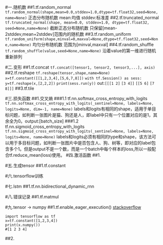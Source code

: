 #一.随机数
##1.tf.random_normal 
`tf.random_normal(shape,mean=0.0,stddev=1.0,dtype=tf.float32,seed=None,name=None)`
正态分布随机数
mean:均值
stddev:标准差
##2.tf.truncated_normal
`tf.truncated_normal(shape, mean=0.0, stddev=1.0, dtype=tf.float32, seed=None,name=None)`
截断正态分布随机数
只保留[mean-2stddev,mean+2stddev]范围内的随机数
##3.tf.random_uniform
`tf.random_uniform(shape,minval=0,maxval=None,dtype=tf.float32,seed=None,name=None)`
均匀分布随机数
范围为[minval,maxval]
##4.tf.random_shuffle
`tf.random_shuffle(value,seed=None,name=None)`
沿着value的第一维进行随机重新排列

#二.变形
##1.tf.concat
`tf.concat([tensor1, tensor2, tensor3,...], axis)`
##2.tf.reshape
`tf.reshape(tensor,shape,name=None)`
`x=tf.constant([[1,2,3,4],[5,6,7,8]])`
`with tf.Session() as sess:`
    `y=tf.reshape(x,[2,2,2])`
    `print(sess.run(y))`
out:`[[[1 2]`
  `[3 4]]`
 `[[5 6]`
  `[7 8]]]`
##3.tf.tile



#三.损失函数
##1.交叉熵
###1.1 tf.nn.softmax_cross_entropy_with_logits
`tf.nn.softmax_cross_entropy_with_logits(_sentinel=None, labels=None, logits=None, dim=-1, name=None)`
labels和logits有相同的shape，适用于单目标问题，如判断一张图片是猫、狗还是人，即label中只有一个位置对应的是1，其余全为0。output:[batch_size]
###1.2 tf.nn.sigmoid_cross_entropy_with_logits
`tf.nn.sigmoid_cross_entropy_with_logits(_sentinel=None, labels=None, logits=None, name=None)`
labels和logits必须有相同的type和shape，该方法可以用于多目标问题，如判断一张图片中是否包含人、狗、树等，即对应的label包含多个1。但是output不是一个数，而是一个batch中每个样本的loss,所以一般配合tf.reduce_mean(loss)使用。
#四.激活函数
##1.

#五.生成tensor
##1.tf.constant

#六.tensorflow训练

#七.lstm
##1.tf.nn.bidirectional_dynamic_rnn

#八.错误记录
##1.tf.matmul

#九.tensor -> numpy
##1.tf.enable_eager_execution()
[stackoverflow](https://stackoverflow.com/questions/52215711/tensorflow-tensor-to-numpy-array-conversion-without-running-any-session)
```
import tensorflow as tf
x=tf.constant([1,2,3,4])
print(x.numpy())
#[1 2 3 4]
```
##2.